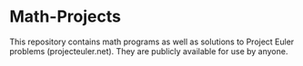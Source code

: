 # Math-Projects
This repository contains math programs as well as solutions to Project Euler problems (projecteuler.net). They are publicly available for use by anyone.
